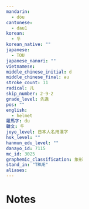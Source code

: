 ```yaml
---
mandarin:
  - dōu
cantonese:
  - dau1
korean:
  - 두
korean_native: ""
japanese:
  - TOU
japanese_nanori: ""
vietnamese:
middle_chinese_initial: d
middle_chinese_final: əu
stroke_count: 11
radical: 儿
skip_number: 2-9-2
grade_level: 先進
pos: ""
english:
  - helmet
羅馬字: du
韓文: 두
joyo_level: 日本人名用漢字
hsk_level: ""
hanmun_edu_level: ""
danayo_id: 7115
mc_id: 3025
graphemic_classification: 象形
stand_in: "TRUE"
aliases:
---
```


# Notes
